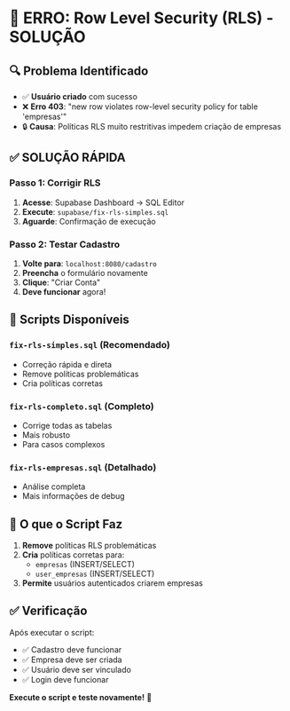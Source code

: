 # 🚨 ERRO: Row Level Security (RLS) - SOLUÇÃO

## 🔍 Problema Identificado
- ✅ **Usuário criado** com sucesso
- ❌ **Erro 403**: "new row violates row-level security policy for table 'empresas'"
- 🔒 **Causa**: Políticas RLS muito restritivas impedem criação de empresas

## ✅ SOLUÇÃO RÁPIDA

### Passo 1: Corrigir RLS
1. **Acesse**: Supabase Dashboard → SQL Editor
2. **Execute**: `supabase/fix-rls-simples.sql`
3. **Aguarde**: Confirmação de execução

### Passo 2: Testar Cadastro
1. **Volte para**: `localhost:8080/cadastro`
2. **Preencha** o formulário novamente
3. **Clique**: "Criar Conta"
4. **Deve funcionar** agora!

## 🔧 Scripts Disponíveis

### `fix-rls-simples.sql` (Recomendado)
- Correção rápida e direta
- Remove políticas problemáticas
- Cria políticas corretas

### `fix-rls-completo.sql` (Completo)
- Corrige todas as tabelas
- Mais robusto
- Para casos complexos

### `fix-rls-empresas.sql` (Detalhado)
- Análise completa
- Mais informações de debug

## 🎯 O que o Script Faz
1. **Remove** políticas RLS problemáticas
2. **Cria** políticas corretas para:
   - `empresas` (INSERT/SELECT)
   - `user_empresas` (INSERT/SELECT)
3. **Permite** usuários autenticados criarem empresas

## ✅ Verificação
Após executar o script:
- ✅ Cadastro deve funcionar
- ✅ Empresa deve ser criada
- ✅ Usuário deve ser vinculado
- ✅ Login deve funcionar

**Execute o script e teste novamente!** 🚀


